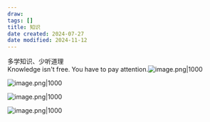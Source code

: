 ```yaml
---
draw:
tags: []
title: 知识
date created: 2024-07-27
date modified: 2024-11-12
---
```


多学知识、少听道理  
Knowledge isn't free. You have to pay attention.![image.png|1000](https://imagehosting4picgo.oss-cn-beijing.aliyuncs.com/imagehosting/fix-dir%2Fpicgo%2Fpicgo-clipboard-images%2F2024%2F09%2F01%2F20-32-03-709329a93d2fa5c009dcfdfd4575107e-202409012032904-b2fef7.png)

![image.png|1000](https://imagehosting4picgo.oss-cn-beijing.aliyuncs.com/imagehosting/fix-dir%2Fpicgo%2Fpicgo-clipboard-images%2F2024%2F07%2F16%2F11-20-41-3d76f989492fac174abada80db5e5853-20240716112040-1b90fa.png)

![image.png|1000](https://imagehosting4picgo.oss-cn-beijing.aliyuncs.com/imagehosting/fix-dir%2Fpicgo%2Fpicgo-clipboard-images%2F2024%2F07%2F11%2F21-49-38-565fe66ebdbbd7dc8db4c35d9aef138e-20240711214937-05d71d.png)

![image.png|1000](https://imagehosting4picgo.oss-cn-beijing.aliyuncs.com/imagehosting/fix-dir%2Fpicgo%2Fpicgo-clipboard-images%2F2024%2F10%2F20%2F16-45-17-6c60f42ae1ece0f9571401aac7a8110b-202410201645596-ab3c02.png)
